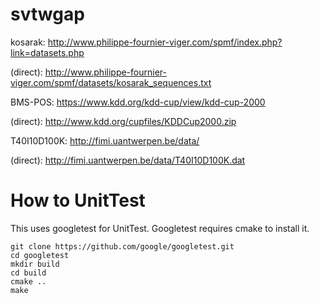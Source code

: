 # svtwgap

kosarak: http://www.philippe-fournier-viger.com/spmf/index.php?link=datasets.php

(direct): http://www.philippe-fournier-viger.com/spmf/datasets/kosarak_sequences.txt

BMS-POS: https://www.kdd.org/kdd-cup/view/kdd-cup-2000

(direct): http://www.kdd.org/cupfiles/KDDCup2000.zip

T40I10D100K: http://fimi.uantwerpen.be/data/

(direct): http://fimi.uantwerpen.be/data/T40I10D100K.dat


# How to UnitTest

This uses googletest for UnitTest. Googletest requires cmake to install it.

```
git clone https://github.com/google/googletest.git
cd googletest
mkdir build
cd build
cmake ..
make
```
